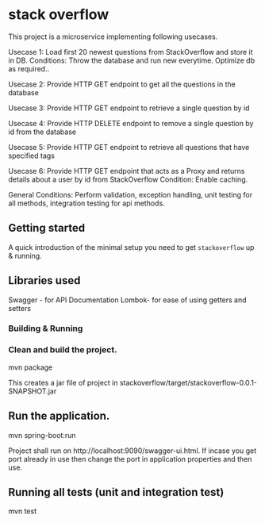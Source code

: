 
# stack overflow

This project is a microservice implementing following usecases.

Usecase 1: Load first 20 newest questions from StackOverflow and store it in DB.
Conditions: Throw the database and run new everytime. Optimize db as required..

Usecase 2: Provide  HTTP GET endpoint to get all the questions in the database

Usecase 3: Provide HTTP GET endpoint to retrieve a single question by id

Usecase 4: Provide HTTP DELETE endpoint to remove a single question by id from the database

Usecase 5: Provide HTTP GET endpoint to retrieve all questions that have specified tags

Usecase 6: Provide HTTP GET endpoint that acts as a Proxy and returns details about a user by id from StackOverflow
Condition: Enable caching.

General Conditions: Perform validation, exception handling, unit testing for all methods, integration testing for api methods.

## Getting started

A quick introduction of the minimal setup you need to get `stackoverflow` up & running.

## Libraries used
Swagger - for API Documentation
Lombok- for ease of using getters and setters


### Building & Running
### Clean and build the project.
 mvn package
 
 This creates a jar file of project in stackoverflow/target/stackoverflow-0.0.1-SNAPSHOT.jar

## Run the application.
 mvn spring-boot:run
 
Project shall run on http://localhost:9090/swagger-ui.html. If incase you get port already in use then change the port in
application properties and then use.

## Running all tests (unit and integration test)
mvn test

